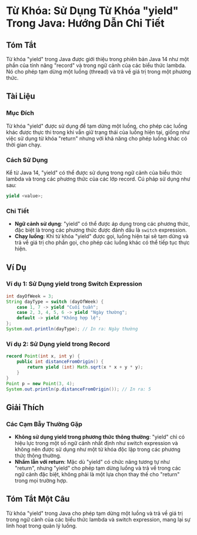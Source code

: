 <!--
Meta Description: # Từ Khóa: Sử Dụng Từ Khóa "yield" Trong Java: Hướng Dẫn Chi Tiết ## Tóm Tắt Từ khóa "yield" trong Java được giới thiệu trong phiên bản Java 14 như mộ...
Meta Keywords: trong, yield, dụng, các, luồng
-->

# Từ Khóa: Sử Dụng Từ Khóa "yield" Trong Java: Hướng Dẫn Chi Tiết

## Tóm Tắt
Từ khóa "yield" trong Java được giới thiệu trong phiên bản Java 14 như một phần của tính năng "record" và trong ngữ cảnh của các biểu thức lambda. Nó cho phép tạm dừng một luồng (thread) và trả về giá trị trong một phương thức.

## Tài Liệu
### Mục Đích
Từ khóa "yield" được sử dụng để tạm dừng một luồng, cho phép các luồng khác được thực thi trong khi vẫn giữ trạng thái của luồng hiện tại, giống như việc sử dụng từ khóa "return" nhưng với khả năng cho phép luồng khác có thời gian chạy.

### Cách Sử Dụng
Kể từ Java 14, "yield" có thể được sử dụng trong ngữ cảnh của biểu thức lambda và trong các phương thức của các lớp record. Cú pháp sử dụng như sau:

```java
yield <value>;
```

### Chi Tiết
- **Ngữ cảnh sử dụng**: "yield" có thể được áp dụng trong các phương thức, đặc biệt là trong các phương thức được đánh dấu là `switch` expression.
- **Chạy luồng**: Khi từ khóa "yield" được gọi, luồng hiện tại sẽ tạm dừng và trả về giá trị cho phần gọi, cho phép các luồng khác có thể tiếp tục thực hiện.

## Ví Dụ
### Ví dụ 1: Sử Dụng yield trong Switch Expression
```java
int dayOfWeek = 3;
String dayType = switch (dayOfWeek) {
    case 1, 7 -> yield "Cuối tuần";
    case 2, 3, 4, 5, 6 -> yield "Ngày thường";
    default -> yield "Không hợp lệ";
};
System.out.println(dayType); // In ra: Ngày thường
```

### Ví dụ 2: Sử Dụng yield trong Record
```java
record Point(int x, int y) {
    public int distanceFromOrigin() {
        return yield (int) Math.sqrt(x * x + y * y);
    }
}
Point p = new Point(3, 4);
System.out.println(p.distanceFromOrigin()); // In ra: 5
```

## Giải Thích
### Các Cạm Bẫy Thường Gặp
- **Không sử dụng yield trong phương thức thông thường**: "yield" chỉ có hiệu lực trong một số ngữ cảnh nhất định như switch expression và không nên được sử dụng như một từ khóa độc lập trong các phương thức thông thường.
- **Nhầm lẫn với return**: Mặc dù "yield" có chức năng tương tự như "return", nhưng "yield" cho phép tạm dừng luồng và trả về trong các ngữ cảnh đặc biệt, không phải là một lựa chọn thay thế cho "return" trong mọi trường hợp.

## Tóm Tắt Một Câu
Từ khóa "yield" trong Java cho phép tạm dừng một luồng và trả về giá trị trong ngữ cảnh của các biểu thức lambda và switch expression, mang lại sự linh hoạt trong quản lý luồng.